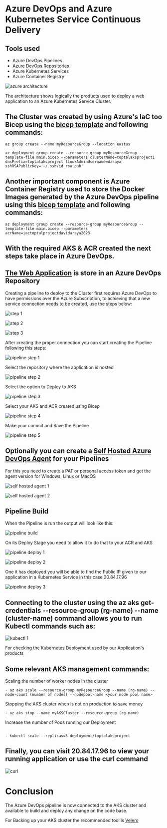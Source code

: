 # Azure DevOps and Azure Kubernetes Service Continuous Delivery

## Tools used
- Azure DevOps Pipelines
- Azure DevOps Repositories
- Azure Kubernetes Services
- Azure Container Registry

![azure architecture](https://github.com/DavidArayaSanabria/AKS---CI-CD/blob/36417ca6439bab78a2777d98f8396d439083d1dc/pictures/architecture.png)

The architecture shows logically the products used to deploy a web application to an Azure Kubernetes Service Cluster.

## The Cluster was created by using Azure's IaC too Bicep using the [bicep template](https://github.com/DavidArayaSanabria/AKS---CI-CD/blob/6902ba5d8f85248c6b0e62f7ac4ff1ace687e32e/Bicep/aks.bicep) and following commands:

```
az group create --name myResourceGroup --location eastus

az deployment group create --resource-group myResourceGroup --template-file main.bicep --parameters clusterName=toptalaksproject1
dnsPrefix=toptalaksproject linuxAdminUsername=daraya sshRSAPublicKey='~/.ssh/id_rsa.pub'
```

## Another important component is Azure Container Registry used to store the Docker Images generated by the Azure DevOps pipeline using this [bicep template](https://github.com/DavidArayaSanabria/AKS---CI-CD/blob/6902ba5d8f85248c6b0e62f7ac4ff1ace687e32e/Bicep/acr.bicep) and following commands:

```
az deployment group create --resource-group myResourceGroup --template-file main.bicep --parameters acrName=iactoptalprojectdavidaraya2023
```

## With the required AKS & ACR created the next steps take place in Azure DevOps.

## [The Web Application](https://github.com/DavidArayaSanabria/AKS---CI-CD/tree/main/app) is store in an Azure DevOps Repository 

Creating a pipeline to deploy to the Cluster first requires Azure DevOps to have permissions over the Azure Subscription, to achieving that a new service connection needs to be created, use the steps below:


![step 1 ](https://github.com/DavidArayaSanabria/AKS---CI-CD/blob/75cd5143575e17d778376b5282e82ce1adfc6cbe/pictures/7.png)

![step 2 ](https://github.com/DavidArayaSanabria/AKS---CI-CD/blob/75cd5143575e17d778376b5282e82ce1adfc6cbe/pictures/8.png)

![step 3 ](https://github.com/DavidArayaSanabria/AKS---CI-CD/blob/75cd5143575e17d778376b5282e82ce1adfc6cbe/pictures/9.png)

After creating the proper connection you can start creating the Pipeline following this steps:

![pipeline step 1 ](https://github.com/DavidArayaSanabria/AKS---CI-CD/blob/75cd5143575e17d778376b5282e82ce1adfc6cbe/pictures/1.png)

Select the repository where the application is hosted

![pipeline step 2 ](https://github.com/DavidArayaSanabria/AKS---CI-CD/blob/75cd5143575e17d778376b5282e82ce1adfc6cbe/pictures/2.png)

Select the option to Deploy to AKS

![pipeline step 3 ](https://github.com/DavidArayaSanabria/AKS---CI-CD/blob/75cd5143575e17d778376b5282e82ce1adfc6cbe/pictures/3.png)

Select your AKS and ACR created using Bicep 

![pipeline step 4 ](https://github.com/DavidArayaSanabria/AKS---CI-CD/blob/75cd5143575e17d778376b5282e82ce1adfc6cbe/pictures/4.png)

Make your commit and Save the Pipeline

![pipeline step 5 ](https://github.com/DavidArayaSanabria/AKS---CI-CD/blob/75cd5143575e17d778376b5282e82ce1adfc6cbe/pictures/4.1.png)

## Optionally you can create a [Self Hosted Azure DevOps Agent](https://learn.microsoft.com/en-us/azure/devops/pipelines/agents/agents?view=azure-devops&tabs=browser#install) for your Pipelines

For this you need to create a PAT or personal access token and get the agent version for Windows, Linux or MacOS

![self hosted agent 1 ](https://github.com/DavidArayaSanabria/AKS---CI-CD/blob/75cd5143575e17d778376b5282e82ce1adfc6cbe/pictures/10.png)

![self hosted agent 2 ](https://github.com/DavidArayaSanabria/AKS---CI-CD/blob/75cd5143575e17d778376b5282e82ce1adfc6cbe/pictures/11.png)

## Pipeline Build

When the Pipeline is run the output will look like this: 

![pipeline build ](https://github.com/DavidArayaSanabria/AKS---CI-CD/blob/48be19e8d2ad455714bc6c2d840c922bd0a4b4c6/pictures/12.jpeg)

On its Deploy Stage you need to allow it to do that to your ACR and AKS

![pipeline deploy 1 ](https://github.com/DavidArayaSanabria/AKS---CI-CD/blob/5c2741b0f58eed1baaef5abcf1615ffdfb4648b2/pictures/13.jpeg)

![pipeline deploy 2 ](https://github.com/DavidArayaSanabria/AKS---CI-CD/blob/5c2741b0f58eed1baaef5abcf1615ffdfb4648b2/pictures/14.jpeg)

One it has deployed you will be able to find the Public IP given to our application in a Kubernetes Service in this case  20.84.17.96

![pipeline deploy 3 ](https://github.com/DavidArayaSanabria/AKS---CI-CD/blob/5c2741b0f58eed1baaef5abcf1615ffdfb4648b2/pictures/15.jpeg)

## Connecting to the cluster using the az aks get-credentials --resource-group (rg-name) --name (cluster-name) command allows you to run Kubectl commands such as:

![kubectl 1 ](https://github.com/DavidArayaSanabria/AKS---CI-CD/blob/5c2741b0f58eed1baaef5abcf1615ffdfb4648b2/pictures/16.jpeg)

For checking the Kubernetes Deployment used by our Application's products

## Some relevant AKS management commands:

Scaling the number of worker nodes in the cluster

```
- az aks scale --resource-group myResourceGroup --name (rg-name) --node-count (number of nodes) --nodepool-name <your node pool name>
```

Stopping the AKS cluster when is not on production to save money

```
- az aks stop --name myAKSCluster --resource-group (rg-name)

```

Increase the number of Pods running our Deployment

```

- kubectl scale --replicas=3 deployment/toptalaksproject

```

## Finally, you can visit 20.84.17.96 to view your running application or use the curl command

![curl ](https://github.com/DavidArayaSanabria/AKS---CI-CD/blob/5c2741b0f58eed1baaef5abcf1615ffdfb4648b2/pictures/17.jpeg)

# Conclusion 

The Azure DevOps pipeline is now connected to the AKS cluster and available to build and deploy any change on the code base.

For Backing up your AKS cluster the recommended tool is [Velero](https://learn.microsoft.com/en-us/azure/aks/operator-best-practices-storage#secure-and-back-up-your-data)


